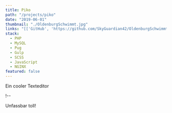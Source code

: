 ```yaml
---
title: Piko
path: "/projects/piko"
date: "2019-06-01"
thumbnail: "./OldenburgSchwimmt.jpg"
links: "[['GitHub', 'https://github.com/SkyGuardian42/OldenburgSchwimmt']]"
stack:
  - PHP
  - MySQL
  - Pug
  - Gulp
  - SCSS
  - JavaScript
  - NGINX
featured: false
---
```


Ein cooler Texteditor

!--

Unfassbar toll!